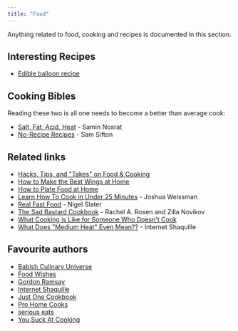 ```yaml
---
title: "Food"
---
```


Anything related to food, cooking and recipes is documented in this section.

## Interesting Recipes

- [Edible balloon recipe](https://www.instructables.com/Incredible-Edible-HE-Balloon/)

## Cooking Bibles

Reading these two is all one needs to become a better than average cook:

- [Salt, Fat, Acid, Heat](https://app.thestorygraph.com/books/50c26112-477d-44d6-a771-10e4f98f0d1e) - Samin Nosrat
- [No-Recipe Recipes](https://app.thestorygraph.com/books/7a8f34b2-57a0-41d0-b651-f28ac97c7a66) - Sam Sifton


## Related links

- [Hacks, Tips, and "Takes" on Food & Cooking](https://www.youtube.com/watch?v=S3UnqJFdZFE)
- [How to Make the Best Wings at Home](https://www.youtube.com/watch?v=mXtKxjyfRFU)
- [How to Plate Food at Home](https://www.youtube.com/watch?v=yerjCG1eznc)
- [Learn How To Cook in Under 25 Minutes](https://www.youtube.com/watch?v=P6W8kwmwcno) - Joshua Weissman
- [Real Fast Food](https://www.nigelslater.com/real-fast-food_bk_25) - Nigel Slater
- [The Sad Bastard Cookbook](https://traumbooks.itch.io/the-sad-bastard-cookbook) - Rachel A. Rosen and Zilla Novikov
- [What Cooking is Like for Someone Who Doesn't Cook](https://www.youtube.com/watch?v=Y9mDLhJ_Dao)
- [What Does "Medium Heat" Even Mean??](https://www.youtube.com/watch?v=HYRE6DER_zo) - Internet Shaquille

## Favourite authors

- [Babish Culinary Universe](https://www.youtube.com/@babishculinaryuniverse)
- [Food Wishes](https://www.youtube.com/@foodwishes)
- [Gordon Ramsay](https://www.youtube.com/@gordonramsay)
- [Internet Shaquille](https://www.youtube.com/@internetshaquille)
- [Just One Cookbook](https://www.justonecookbook.com/)
- [Pro Home Cooks](https://www.youtube.com/@ProHomeCooks)
- [serious eats](https://www.seriouseats.com/)
- [You Suck At Cooking](https://www.youtube.com/@yousuckatcooking)
